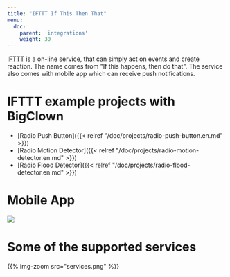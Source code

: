 ```yaml
---
title: "IFTTT If This Then That"
menu:
  doc:
    parent: 'integrations'
    weight: 30
---
```


[IFTTT](https://ifttt.com/) is a on-line service, that can simply act on events and create reaction. The name comes from "If this happens, then do that". The service also comes with mobile app which can receive push notifications.

# IFTTT example projects with BigClown

  * [Radio Push Button]({{< relref "/doc/projects/radio-push-button.en.md" >}})
  * [Radio Motion Detector]({{< relref "/doc/projects/radio-motion-detector.en.md" >}})
  * [Radio Flood Detector]({{< relref "/doc/projects/radio-flood-detector.en.md" >}})

# Mobile App

<img src="ifttt.jpg" />

# Some of the supported services

{{% img-zoom src="services.png" %}}
